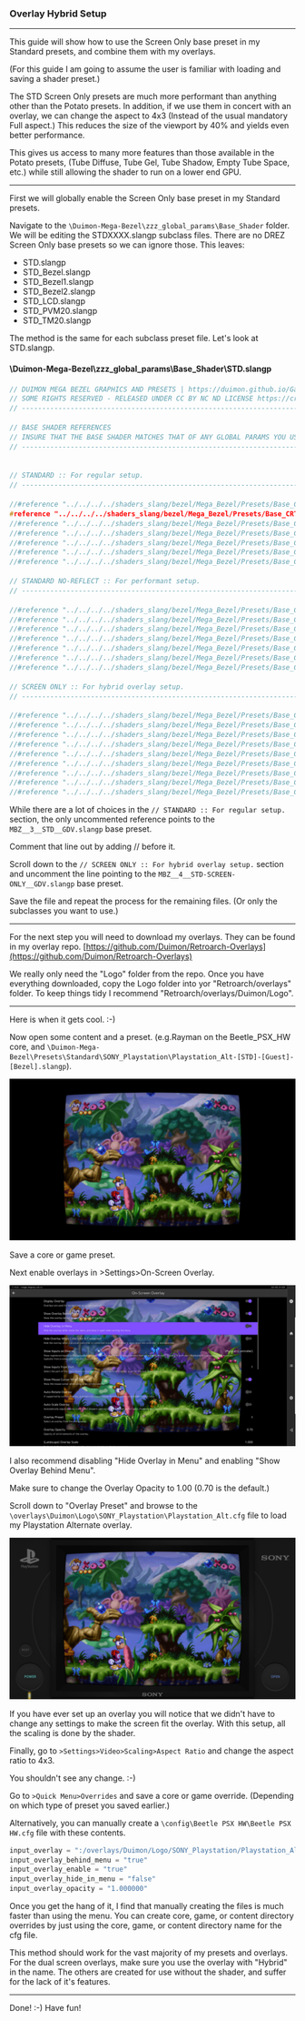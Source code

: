 ### Overlay Hybrid Setup

---

This guide will show how to use the Screen Only base preset in my Standard presets, and combine them with my overlays.

(For this guide I am going to assume the user is familiar with loading and saving a shader preset.)

The STD Screen Only presets are much more performant than anything other than the Potato presets. In addition, if we use them in concert with an overlay, we can change the aspect to 4x3 (Instead of the usual mandatory Full aspect.) This reduces the size of the viewport by 40% and yields even better performance.

This gives us access to many more features than those available in the Potato presets, (Tube Diffuse, Tube Gel, Tube Shadow, Empty Tube Space, etc.) while still allowing the shader to run on a lower end GPU.

---

First we will globally enable the Screen Only base preset in my Standard presets.

Navigate to the ```\Duimon-Mega-Bezel\zzz_global_params\Base_Shader``` folder. We will be editing the STDXXXX.slangp subclass files. There are no DREZ Screen Only base presets so we can ignore those. This leaves:

* STD.slangp
* STD_Bezel.slangp
* STD_Bezel1.slangp
* STD_Bezel2.slangp
* STD_LCD.slangp
* STD_PVM20.slangp
* STD_TM20.slangp

The method is the same for each subclass preset file. Let's look at STD.slangp.

#### \Duimon-Mega-Bezel\zzz_global_params\Base_Shader\STD.slangp

```cpp
// DUIMON MEGA BEZEL GRAPHICS AND PRESETS | https://duimon.github.io/Gallery-Guides/ | duimonmb@gmail.com
// SOME RIGHTS RESERVED - RELEASED UNDER CC BY NC ND LICENSE https://creativecommons.org/licenses/by-nc-nd/4.0/deed
// ----------------------------------------------------------------------------------------------------------------

// BASE SHADER REFERENCES
// INSURE THAT THE BASE SHADER MATCHES THAT OF ANY GLOBAL PARAMS YOU USE
// ----------------------------------------------------------------------------------------------------------------


// STANDARD :: For regular setup.
// ----------------------------------------------------------------------------------------------------------------

//#reference "../../../../shaders_slang/bezel/Mega_Bezel/Presets/Base_CRT_Presets/MBZ__3__STD__EASYMODE.slangp"
#reference "../../../../shaders_slang/bezel/Mega_Bezel/Presets/Base_CRT_Presets/MBZ__3__STD__GDV.slangp"
//#reference "../../../../shaders_slang/bezel/Mega_Bezel/Presets/Base_CRT_Presets/MBZ__3__STD__GDV-NTSC.slangp"
//#reference "../../../../shaders_slang/bezel/Mega_Bezel/Presets/Base_CRT_Presets/MBZ__3__STD__MEGATRON.slangp"
//#reference "../../../../shaders_slang/bezel/Mega_Bezel/Presets/Base_CRT_Presets/MBZ__3__STD__MEGATRON-NTSC.slangp"
//#reference "../../../../shaders_slang/bezel/Mega_Bezel/Presets/Base_CRT_Presets/MBZ__3__STD-SUPER-XBR__GDV.slangp"
//#reference "../../../../shaders_slang/bezel/Mega_Bezel/Presets/Base_CRT_Presets/MBZ__3__STD-SUPER-XBR__GDV-NTSC.slangp"

// STANDARD NO-REFLECT :: For performant setup.
// ----------------------------------------------------------------------------------------------------------------

//#reference "../../../../shaders_slang/bezel/Mega_Bezel/Presets/Base_CRT_Presets/MBZ__4__STD-NO-REFLECT__EASYMODE.slangp"
//#reference "../../../../shaders_slang/bezel/Mega_Bezel/Presets/Base_CRT_Presets/MBZ__4__STD-NO-REFLECT__GDV.slangp"
//#reference "../../../../shaders_slang/bezel/Mega_Bezel/Presets/Base_CRT_Presets/MBZ__4__STD-NO-REFLECT__GDV-NTSC.slangp"
//#reference "../../../../shaders_slang/bezel/Mega_Bezel/Presets/Base_CRT_Presets/MBZ__4__STD-NO-REFLECT__MEGATRON.slangp"
//#reference "../../../../shaders_slang/bezel/Mega_Bezel/Presets/Base_CRT_Presets/MBZ__4__STD-NO-REFLECT__MEGATRON-NTSC.slangp"
//#reference "../../../../shaders_slang/bezel/Mega_Bezel/Presets/Base_CRT_Presets/MBZ__4__STD-NO-REFLECT-SUPER-XBR__GDV.slangp"
//#reference "../../../../shaders_slang/bezel/Mega_Bezel/Presets/Base_CRT_Presets/MBZ__4__STD-NO-REFLECT-SUPER-XBR__GDV-NTSC.slangp"

// SCREEN ONLY :: For hybrid overlay setup.
// ----------------------------------------------------------------------------------------------------------------

//#reference "../../../../shaders_slang/bezel/Mega_Bezel/Presets/Base_CRT_Presets/MBZ__4__STD-SCREEN-ONLY__EASYMODE.slangp"
//#reference "../../../../shaders_slang/bezel/Mega_Bezel/Presets/Base_CRT_Presets/MBZ__4__STD-SCREEN-ONLY__GDV.slangp"
//#reference "../../../../shaders_slang/bezel/Mega_Bezel/Presets/Base_CRT_Presets/MBZ__4__STD-SCREEN-ONLY__GDV-MINI.slangp"
//#reference "../../../../shaders_slang/bezel/Mega_Bezel/Presets/Base_CRT_Presets/MBZ__4__STD-SCREEN-ONLY__GDV-MINI-NTSC.slangp"
//#reference "../../../../shaders_slang/bezel/Mega_Bezel/Presets/Base_CRT_Presets/MBZ__4__STD-SCREEN-ONLY__GDV-NTSC.slangp"
//#reference "../../../../shaders_slang/bezel/Mega_Bezel/Presets/Base_CRT_Presets/MBZ__4__STD-SCREEN-ONLY__MEGATRON.slangp"
//#reference "../../../../shaders_slang/bezel/Mega_Bezel/Presets/Base_CRT_Presets/MBZ__4__STD-SCREEN-ONLY__MEGATRON-NTSC.slangp"
//#reference "../../../../shaders_slang/bezel/Mega_Bezel/Presets/Base_CRT_Presets/MBZ__4__STD-SCREEN-ONLY-SUPER-XBR__GDV.slangp"
//#reference "../../../../shaders_slang/bezel/Mega_Bezel/Presets/Base_CRT_Presets/MBZ__4__STD-SCREEN-ONLY-SUPER-XBR__GDV-NTSC.slangp"
```

While there are a lot of choices in the ```// STANDARD :: For regular setup.``` section, the only uncommented reference points to the ```MBZ__3__STD__GDV.slangp``` base preset.

Comment that line out by adding // before it.

Scroll down to the ```// SCREEN ONLY :: For hybrid overlay setup.``` section and uncomment the line pointing to the ```MBZ__4__STD-SCREEN-ONLY__GDV.slangp``` base preset.

Save the file and repeat the process for the remaining files. (Or only the subclasses you want to use.)

---

For the next step you will need to download my overlays. They can be found in my overlay repo.  [https://github.com/Duimon/Retroarch-Overlays](https://github.com/Duimon/Retroarch-Overlays)

We really only need the "Logo" folder from the repo. Once you have everything downloaded, copy the Logo folder into yor "Retroarch/overlays" folder. To keep things tidy I recommend "Retroarch/overlays/Duimon/Logo".

___

Here is when it gets cool. :-)

Now open some content and a preset. (e.g.Rayman on the Beetle_PSX_HW core, and ```\Duimon-Mega-Bezel\Presets\Standard\SONY_Playstation\Playstation_Alt-[STD]-[Guest]-[Bezel].slangp```).

![](Images/Hybrid/1-psx.jpg)

Save a core or game preset.

Next enable overlays in >Settings>On-Screen Overlay.

![](Images/Hybrid/2-settings.jpg)

I also recommend disabling "Hide Overlay in Menu" and enabling "Show Overlay Behind Menu".

Make sure to change the Overlay Opacity to 1.00 (0.70 is the default.)

Scroll down to "Overlay Preset" and browse to the ```\overlays\Duimon\Logo\SONY_Playstation\Playstation_Alt.cfg``` file to load my Playstation Alternate overlay.

![](Images/Hybrid/3-Playstation_Alt.jpg)

If you have ever set up an overlay you will notice that we didn't have to change any settings to make the screen fit the overlay. With this setup, all the scaling is done by the shader.

Finally, go to ```>Settings>Video>Scaling>Aspect Ratio``` and change the aspect ratio to 4x3.

You shouldn't see any change. :-)

Go to ```>Quick Menu>Overrides``` and save a core or game override. (Depending on which type of preset you saved earlier.)

Alternatively, you can manually create a ```\config\Beetle PSX HW\Beetle PSX HW.cfg``` file with these contents.

```cpp
input_overlay = ":/overlays/Duimon/Logo/SONY_Playstation/Playstation_Alt.cfg"
input_overlay_behind_menu = "true"
input_overlay_enable = "true"
input_overlay_hide_in_menu = "false"
input_overlay_opacity = "1.000000"
```

Once you get the hang of it, I find that manually creating the files is much faster than using the menu. You can create core, game, or content directory overrides by just using the core, game, or content directory name for the cfg file.

This method should work for the vast majority of my presets and overlays. For the dual screen overlays, make sure you use the overlay with "Hybrid" in the name. The others are created for use without the shader, and suffer for the lack of it's features.

___

Done! :-) Have fun!


